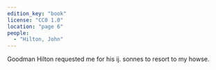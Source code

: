 ```yaml
---
edition_key: "book"
license: "CC0 1.0"
location: "page 6"
people:
  - "Hilton, John"
---
```

Goodman Hilton requested me for his ij. sonnes to resort to
my howse.
